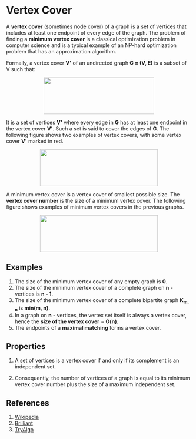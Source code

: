 # Vertex Cover

A **vertex cover** (sometimes node cover) of a graph is a set of vertices that includes at least one endpoint of every edge of the graph.
The problem of finding a **minimum vertex cover** is a classical optimization problem in computer science and is a typical example of an 
NP-hard optimization problem that has an approximation algorithm.

Formally, a vertex cover **V'** of an undirected graph **G = (V, E)** is a subset of V such that:

<p align="center">
  <img width="300" height="100" src="https://wikimedia.org/api/rest_v1/media/math/render/svg/52545db3d614057c40cc2461795c64e755f8c539">
</p>

It is a set of vertices **V'** where every edge in **G** has at least one endpoint in the vertex cover **V'**. Such a set is said to cover the edges of **G**. 
The following figure shows two examples of vertex covers, with some vertex cover **V'** marked in red.

<p align="center">
  <img width="320" height="100" src="https://upload.wikimedia.org/wikipedia/commons/thumb/5/58/Vertex-cover.svg/200px-Vertex-cover.svg.png">
</p>

A minimum vertex cover is a vertex cover of smallest possible size. The **vertex cover number** is the size of a minimum vertex cover. 
The following figure shows examples of minimum vertex covers in the previous graphs.

<p align="center">
  <img width="320" height="100" src="https://upload.wikimedia.org/wikipedia/commons/thumb/b/bd/Minimum-vertex-cover.svg/200px-Minimum-vertex-cover.svg.png">
</p>

## Examples

1. The size of the minimum vertex cover of any empty graph is **0**.
2. The size of the minimum vertex cover of  a complete graph on **n** - vertices is **n - 1**.
3. The size of the minimum vertex cover of a complete bipartite graph **K<sub>m, n</sub>** is **min(m, n)**.
4. In a graph on **n** - vertices, the vertex set itself is always a vertex cover, hence the **size of the vertex cover** = **O(n)**.
5. The endpoints of a **maximal matching** forms a vertex cover.

## Properties

1. A set of vertices is a vertex cover if and only if its complement is an independent set.

2. Consequently, the number of vertices of a graph is equal to its minimum vertex cover number plus the size of a maximum independent set.

## References

1. [Wikipedia](https://en.wikipedia.org/wiki/Vertex_cover)
2. [Brilliant](https://brilliant.org/wiki/vertex-cover/)
3. [TryAlgo](https://tryalgo.org/en/matching/2016/08/05/konig/)
